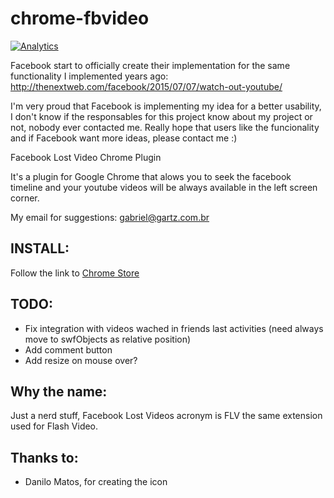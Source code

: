 chrome-fbvideo
==============

[![Analytics](https://ga-beacon.appspot.com/UA-24619548-7/chrome-fbvideo/readme)](https://github.com/igrigorik/ga-beacon)

Facebook start to officially create their implementation for the same functionality I implemented years ago: http://thenextweb.com/facebook/2015/07/07/watch-out-youtube/

I'm very proud that Facebook is implementing my idea for a better usability, I don't know if the responsables for this project know about my project or not, nobody ever contacted me. Really hope that users like the funcionality and if Facebook want more ideas, please contact me :)

Facebook Lost Video Chrome Plugin

It's a plugin for Google Chrome that alows you to seek the facebook timeline and your youtube
videos will be always available in the left screen corner.

My email for suggestions: gabriel@gartz.com.br

INSTALL:
--------

Follow the link to [Chrome Store](https://chrome.google.com/webstore/detail/facebook-lost-videos/jjdchiobmafebgkenhichjefeeejakil)

TODO:
-----

* Fix integration with videos wached in friends last activities (need always move to swfObjects as relative position)
* Add comment button
* Add resize on mouse over?

Why the name:
-------------

Just a nerd stuff, Facebook Lost Videos acronym is FLV the same extension used for Flash Video.

Thanks to:
----------

* Danilo Matos, for creating the icon

